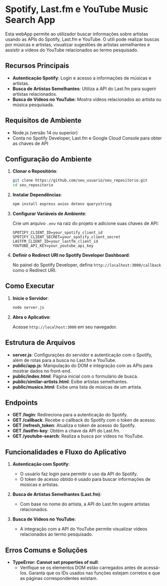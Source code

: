 # Spotify, Last.fm e YouTube Music Search App

Esta webApp permite ao utilizador buscar informações sobre artistas usando as APIs do Spotify, Last.fm e YouTube. O utili pode realizar buscas por músicas e artistas, visualizar sugestões de artistas semelhantes e assistir a vídeos do YouTube relacionados ao termo pesquisado.

## Recursos Principais

- **Autenticação Spotify**: Login e acesso a informações de músicas e artistas.
- **Busca de Artistas Semelhantes**: Utiliza a API do Last.fm para sugerir artistas relacionados.
- **Busca de Vídeos no YouTube**: Mostra vídeos relacionados ao artista ou música pesquisada.

## Requisitos de Ambiente

- Node.js (versão 14 ou superior)
- Conta no Spotify Developer, Last.fm e Google Cloud Console para obter as chaves de API

## Configuração do Ambiente

1. **Clonar o Repositório**:

    ```bash
    git clone https://github.com/seu_usuario/seu_repositorio.git
    cd seu_repositorio
    ```

2. **Instalar Dependências**:

    ```bash
    npm install express axios dotenv querystring
    ```

3. **Configurar Variáveis de Ambiente**:

    Crie um arquivo `.env` na raiz do projeto e adicione suas chaves de API:

    ```plaintext
    SPOTIFY_CLIENT_ID=your_spotify_client_id
    SPOTIFY_CLIENT_SECRET=your_spotify_client_secret
    LASTFM_CLIENT_ID=your_lastfm_client_id
    YOUTUBE_API_KEY=your_youtube_api_key
    ```

4. **Definir o Redirect URI no Spotify Developer Dashboard**:

    No painel do Spotify Developer, defina `http://localhost:3000/callback` como o Redirect URI.

## Como Executar

1. **Inicie o Servidor**:

    ```bash
    node server.js
    ```

2. **Abra o Aplicativo**:

    Acesse `http://localhost:3000` em seu navegador.

## Estrutura de Arquivos

- **server.js**: Configurações do servidor e autenticação com o Spotify, além de rotas para a busca no Last.fm e YouTube.
- **public/app.js**: Manipulação do DOM e integração com as APIs para mostrar dados no front-end.
- **public/index.html**: Página inicial com o formulário de busca.
- **public/similar-artists.html**: Exibe artistas semelhantes.
- **public/musics.html**: Exibe uma lista de músicas de um artista.

## Endpoints

- **GET /login**: Redireciona para a autenticação do Spotify.
- **GET /callback**: Recebe o callback do Spotify com o token de acesso.
- **GET /refresh_token**: Atualiza o token de acesso do Spotify.
- **GET /lastfm-key**: Obtém a chave da API do Last.fm.
- **GET /youtube-search**: Realiza a busca por vídeos no YouTube.

## Funcionalidades e Fluxo do Aplicativo

1. **Autenticação com Spotify**:
    - O usuário faz login para permitir o uso da API do Spotify.
    - O token de acesso obtido é usado para buscar informações de músicas e artistas.

2. **Busca de Artistas Semelhantes (Last.fm)**:
    - Com base no nome do artista, a API do Last.fm sugere artistas relacionados.

3. **Busca de Vídeos no YouTube**:
    - A integração com a API do YouTube permite visualizar vídeos relacionados ao termo pesquisado.

## Erros Comuns e Soluções

- **TypeError: Cannot set properties of null**:
    - Verifique se os elementos DOM estão carregados antes de acessá-los. Garanta que os IDs usados nas funções estejam corretos e que as páginas correspondentes existam.


